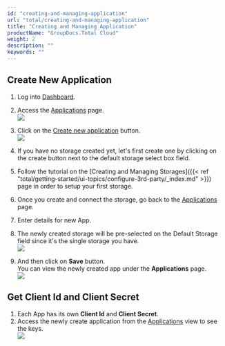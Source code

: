 ```yaml
---
id: "creating-and-managing-application"
url: "total/creating-and-managing-application"
title: "Creating and Managing Application"
productName: "GroupDocs.Total Cloud"
weight: 2
description: ""
keywords: ""
---
```

## Create New Application

1. Log into [Dashboard](https://dashboard.groupdocs.cloud).
1. Access the [Applications](https://dashboard.groupdocs.cloud/applications) page.\
![](total/images/MyAPP.PNG)  

1. Click on the [Create new application](https://dashboard.groupdocs.cloud/applications/create) button.\
![](total/images/NewApp.png)  

1. If you have no storage created yet, let's first create one by clicking on the create button next to the default storage select box field.
1. Follow the tutorial on the [Creating and Managing Storages]({{< ref "total/getting-started/ui-topics/configure-3rd-party/_index.md" >}}) page in order to setup your first storage.
1. Once you create and connect the storage, go back to the [Applications](https://dashboard.groupdocs.cloud/applications) page.
1. Enter details for new App.
1. The newly created storage will be pre-selected on the Default Storage field since it's the single storage you have.\
![](total/images/NewAppWithDetails.png)  

1. And then click on **Save** button.\
You can view the newly created app under the **Applications** page.\
![](total/images/ApplicationsWithApp.png) 

## Get Client Id and Client Secret

1. Each App has its own **Client Id** and **Client Secret**.  
2. Access the newly create application from the [Applications](https://dashboard.groupdocs.cloud/applications) view to see the keys.\
![](total/images/TestApp.png)
